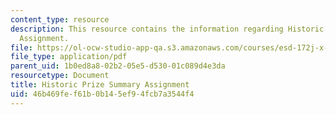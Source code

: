 ```yaml
---
content_type: resource
description: This resource contains the information regarding Historic Prize Summary
  Assignment.
file: https://ol-ocw-studio-app-qa.s3.amazonaws.com/courses/esd-172j-x-prize-workshop-grand-challenges-in-energy-fall-2009/46b469fef61b0b145ef94fcb7a3544f4_MITESD_172JF09_assn2.pdf
file_type: application/pdf
parent_uid: 1b0ed8a8-02b2-05e5-d530-01c089d4e3da
resourcetype: Document
title: Historic Prize Summary Assignment
uid: 46b469fe-f61b-0b14-5ef9-4fcb7a3544f4
---
```

